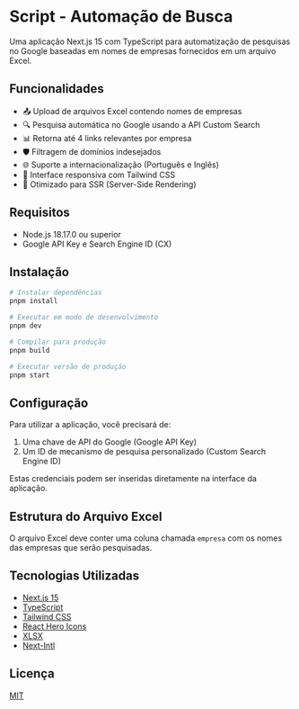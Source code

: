# Script - Automação de Busca

Uma aplicação Next.js 15 com TypeScript para automatização de pesquisas no Google baseadas em nomes de empresas fornecidos em um arquivo Excel.

## Funcionalidades

- 📤 Upload de arquivos Excel contendo nomes de empresas
- 🔍 Pesquisa automática no Google usando a API Custom Search
- 📊 Retorna até 4 links relevantes por empresa
- 🛡️ Filtragem de domínios indesejados
- 🌐 Suporte a internacionalização (Português e Inglês)
- 📱 Interface responsiva com Tailwind CSS
- 🚀 Otimizado para SSR (Server-Side Rendering)
<!--  -->
## Requisitos

- Node.js 18.17.0 ou superior
- Google API Key e Search Engine ID (CX)

## Instalação

```bash
# Instalar dependências
pnpm install

# Executar em modo de desenvolvimento
pnpm dev

# Compilar para produção
pnpm build

# Executar versão de produção
pnpm start
```

## Configuração

Para utilizar a aplicação, você precisará de:

1. Uma chave de API do Google (Google API Key)
2. Um ID de mecanismo de pesquisa personalizado (Custom Search Engine ID)

Estas credenciais podem ser inseridas diretamente na interface da aplicação.

## Estrutura do Arquivo Excel

O arquivo Excel deve conter uma coluna chamada `empresa` com os nomes das empresas que serão pesquisadas.

## Tecnologias Utilizadas

- [Next.js 15](https://nextjs.org/)
- [TypeScript](https://www.typescriptlang.org/)
- [Tailwind CSS](https://tailwindcss.com/)
- [React Hero Icons](https://heroicons.com/)
- [XLSX](https://github.com/SheetJS/sheetjs)
- [Next-Intl](https://next-intl-docs.vercel.app/)

## Licença

[MIT](https://choosealicense.com/licenses/mit/)
